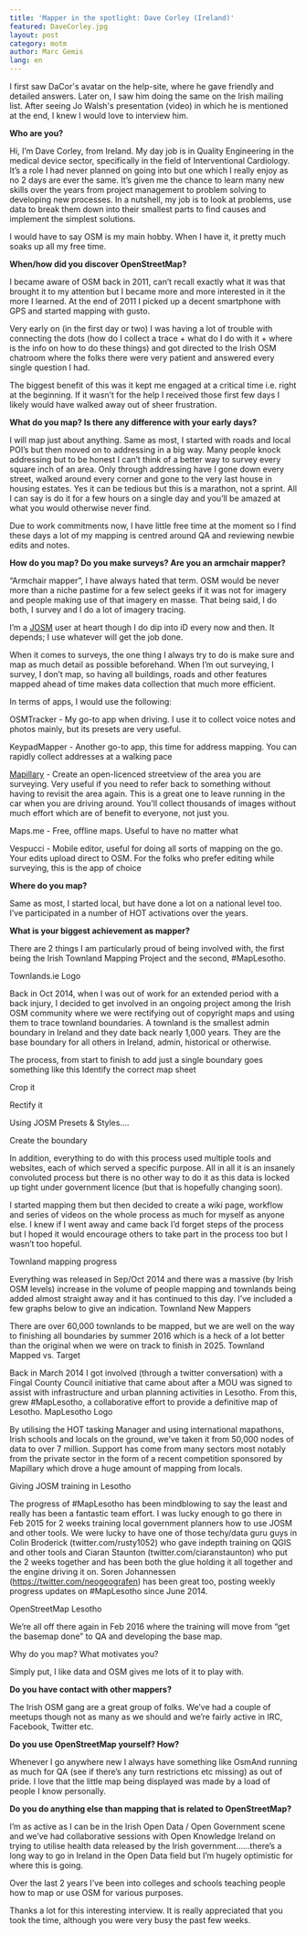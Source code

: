 ```yaml
---
title: 'Mapper in the spotlight: Dave Corley (Ireland)'
featured: DaveCorley.jpg
layout: post
category: motm
author: Marc Gemis
lang: en
---
```


I first saw DaCor's avatar on the help-site, where he gave friendly and detailed answers. Later on, I saw him doing the same on the Irish mailing list. After seeing Jo Walsh's presentation (video) in which he is mentioned at the end, I knew I would love to interview him.

**Who are you?**

Hi, I’m Dave Corley, from Ireland. My day job is in Quality Engineering in the medical device sector, specifically in the field of Interventional Cardiology. It’s a role I had never planned on going into but one which I really enjoy as no 2 days are ever the same. It’s given me the chance to learn many new skills over the years from project management to problem solving to developing new processes. In a nutshell, my job is to look at problems, use data to break them down into their smallest parts to find causes and implement the simplest solutions.

I would have to say OSM is my main hobby. When I have it, it pretty much soaks up all my free time.

**When/how did you discover OpenStreetMap?**

I became aware of OSM back in 2011, can’t recall exactly what it was that brought it to my attention but I became more and more interested in it the more I learned. At the end of 2011 I picked up a decent smartphone with GPS and started mapping with gusto.

Very early on (in the first day or two) I was having a lot of trouble with connecting the dots (how do I collect a trace + what do I do with it + where is the info on how to do these things) and got directed to the Irish OSM chatroom where the folks there were very patient and answered every single question I had.

The biggest benefit of this was it kept me engaged at a critical time i.e. right at the beginning. If it wasn’t for the help I received those first few days I likely would have walked away out of sheer frustration.

**What do you map? Is there any difference with your early days?**

I will map just about anything. Same as most, I started with roads and local POI’s but then moved on to addressing in a big way. Many people knock addressing but to be honest I can’t think of a better way to survey every square inch of an area. Only through addressing have I gone down every street, walked around every corner and gone to the very last house in housing estates. Yes it can be tedious but this is a marathon, not a sprint. All I can say is do it for a few hours on a single day and you’ll be amazed at what you would otherwise never find.

Due to work commitments now, I have little free time at the moment so I find these days a lot of my mapping is centred around QA and reviewing newbie edits and notes.

**How do you map? Do you make surveys? Are you an armchair mapper?**

“Armchair mapper”, I have always hated that term. OSM would be never more than a niche pastime for a few select geeks if it was not for imagery and people making use of that imagery en masse. That being said, I do both, I survey and I do a lot of imagery tracing.

I’m a [JOSM](josm.openstreetmap.de) user at heart though I do dip into iD every now and then. It depends; I use whatever will get the job done.

When it comes to surveys, the one thing I always try to do is make sure and map as much detail as possible beforehand. When I’m out surveying, I survey, I don’t map, so having all buildings, roads and other features mapped ahead of time makes data collection that much more efficient.

In terms of apps, I would use the following:

OSMTracker - My go-to app when driving. I use it to collect voice notes and photos mainly, but its presets are very useful.

KeypadMapper - Another go-to app, this time for address mapping. You can rapidly collect addresses at a walking pace

[Mapillary](mapillary.com) - Create an open-licenced streetview of the area you are surveying. Very useful if you need to refer back to something without having to revisit the area again. This is a great one to leave running in the car when you are driving around. You'll collect thousands of images without much effort which are of benefit to everyone, not just you.

Maps.me - Free, offline maps. Useful to have no matter what

Vespucci - Mobile editor, useful for doing all sorts of mapping on the go. Your edits upload direct to OSM. For the folks who prefer editing while surveying, this is the app of choice

**Where do you map?**

Same as most, I started local, but have done a lot on a national level too. I’ve participated in a number of HOT activations over the years.

**What is your biggest achievement as mapper?**

There are 2 things I am particularly proud of being involved with, the first being the Irish Townland Mapping Project and the second, #MapLesotho.

Townlands.ie Logo

Back in Oct 2014, when I was out of work for an extended period with a back injury, I decided to get involved in an ongoing project among the Irish OSM community where we were rectifying out of copyright maps and using them to trace townland boundaries. A townland is the smallest admin boundary in Ireland and they date back nearly 1,000 years. They are the base boundary for all others in Ireland, admin, historical or otherwise.

The process, from start to finish to add just a single boundary goes something like this Identify the correct map sheet

Crop it

Rectify it

Using JOSM Presets & Styles….

Create the boundary

In addition, everything to do with this process used multiple tools and websites, each of which served a specific purpose. All in all it is an insanely convoluted process but there is no other way to do it as this data is locked up tight under government licence (but that is hopefully changing soon).

I started mapping them but then decided to create a wiki page, workflow and series of videos on the whole process as much for myself as anyone else. I knew if I went away and came back I’d forget steps of the process but I hoped it would encourage others to take part in the process too but I wasn’t too hopeful.

Townland mapping progress

Everything was released in Sep/Oct 2014 and there was a massive (by Irish OSM levels) increase in the volume of people mapping and townlands being added almost straight away and it has continued to this day. I’ve included a few graphs below to give an indication. Townland New Mappers

There are over 60,000 townlands to be mapped, but we are well on the way to finishing all boundaries by summer 2016 which is a heck of a lot better than the original when we were on track to finish in 2025. Townland Mapped vs. Target

Back in March 2014 I got involved (through a twitter conversation) with a Fingal County Council initiative that came about after a MOU was signed to assist with infrastructure and urban planning activities in Lesotho. From this, grew #MapLesotho, a collaborative effort to provide a definitive map of Lesotho. MapLesotho Logo

By utilising the HOT tasking Manager and using international mapathons, Irish schools and locals on the ground, we’ve taken it from 50,000 nodes of data to over 7 million. Support has come from many sectors most notably from the private sector in the form of a recent competition sponsored by Mapillary which drove a huge amount of mapping from locals.

Giving JOSM training in Lesotho

The progress of #MapLesotho has been mindblowing to say the least and really has been a fantastic team effort. I was lucky enough to go there in Feb 2015 for 2 weeks training local government planners how to use JOSM and other tools. We were lucky to have one of those techy/data guru guys in Colin Broderick (twitter.com/rusty1052) who gave indepth training on QGIS and other tools and Ciaran Staunton (twitter.com/ciaranstaunton) who put the 2 weeks together and has been both the glue holding it all together and the engine driving it on. Soren Johannessen (https://twitter.com/neogeografen) has been great too, posting weekly progress updates on #MapLesotho since June 2014.

OpenStreetMap Lesotho

We’re all off there again in Feb 2016 where the training will move from “get the basemap done” to QA and developing the base map.

Why do you map? What motivates you?

Simply put, I like data and OSM gives me lots of it to play with.

**Do you have contact with other mappers?**

The Irish OSM gang are a great group of folks. We’ve had a couple of meetups though not as many as we should and we’re fairly active in IRC, Facebook, Twitter etc.

**Do you use OpenStreetMap yourself? How?**

Whenever I go anywhere new I always have something like OsmAnd running as much for QA (see if there’s any turn restrictions etc missing) as out of pride. I love that the little map being displayed was made by a load of people I know personally.

**Do you do anything else than mapping that is related to OpenStreetMap?**

I’m as active as I can be in the Irish Open Data / Open Government scene and we’ve had collaborative sessions with Open Knowledge Ireland on trying to utilise health data released by the Irish government……there’s a long way to go in Ireland in the Open Data field but I’m hugely optimistic for where this is going.

Over the last 2 years I’ve been into colleges and schools teaching people how to map or use OSM for various purposes.

Thanks a lot for this interesting interview. It is really appreciated that you took the time, although you were very busy the past few weeks.
